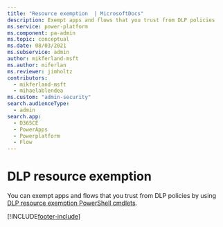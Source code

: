 ```yaml
---
title: "Resource exemption  | MicrosoftDocs"
description: Exempt apps and flows that you trust from DLP policies
ms.service: power-platform
ms.component: pa-admin
ms.topic: conceptual
ms.date: 08/03/2021
ms.subservice: admin
author: mikferland-msft
ms.author: miferlan
ms.reviewer: jimholtz
contributors:
  - mikferland-msft
  - mihaelablendea
ms.custom: "admin-security"
search.audienceType: 
  - admin
search.app:
  - D365CE
  - PowerApps
  - Powerplatform
  - Flow
---
```


# DLP resource exemption

You can exempt apps and flows that you trust from DLP policies by using [DLP resource exemption PowerShell cmdlets](powerapps-powershell.md#dlp-resource-exemption-cmdlets). 




[!INCLUDE[footer-include](../includes/footer-banner.md)]
